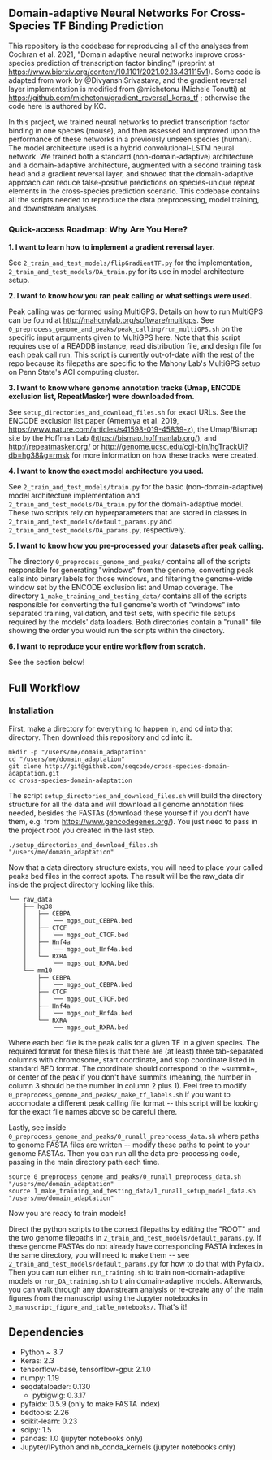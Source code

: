 ## Domain-adaptive Neural Networks For Cross-Species TF Binding Prediction

This repository is the codebase for reproducing all of the analyses from Cochran et al. 2021, "Domain adaptive neural networks improve cross-species prediction of transcription factor binding" (preprint at https://www.biorxiv.org/content/10.1101/2021.02.13.431115v1). Some code is adapted from work by @DivyanshiSrivastava, and the gradient reversal layer implementation is modified from @michetonu (Michele Tonutti) at https://github.com/michetonu/gradient_reversal_keras_tf ; otherwise the code here is authored by KC.

In this project, we trained neural networks to predict transcription factor binding in one species (mouse), and then assessed and improved upon the performance of these networks in a previously unseen species (human). The model architecture used is a hybrid convolutional-LSTM neural network. We trained both a standard (non-domain-adaptive) architecture and a domain-adaptive architecture, augmented with a second training task head and a gradient reversal layer, and showed that the domain-adaptive approach can reduce false-positive predictions on species-unique repeat elements in the cross-species prediction scenario. This codebase contains all the scripts needed to reproduce the data preprocessing, model training, and downstream analyses.


### Quick-access Roadmap: Why Are You Here?

**1. I want to learn how to implement a gradient reversal layer.**

See `2_train_and_test_models/flipGradientTF.py` for the implementation, `2_train_and_test_models/DA_train.py` for its use in model architecture setup.

**2. I want to know how you ran peak calling or what settings were used.**

Peak calling was performed using MultiGPS. Details on how to run MultiGPS can be found at http://mahonylab.org/software/multigps. See `0_preprocess_genome_and_peaks/peak_calling/run_multiGPS.sh` on the specific input arguments given to MultiGPS here. Note that this script requires use of a READDB instance, read distribution file, and design file for each peak call run.  This script is currently out-of-date with the rest of the repo because its filepaths are specific to the Mahony Lab's MultiGPS setup on Penn State's ACI computing cluster.

**3. I want to know where genome annotation tracks (Umap, ENCODE exclusion list, RepeatMasker) were downloaded from.**

See `setup_directories_and_download_files.sh` for exact URLs. See the ENCODE exclusion list paper (Amemiya et al. 2019, https://www.nature.com/articles/s41598-019-45839-z), the Umap/Bismap site by the Hoffman Lab (https://bismap.hoffmanlab.org/), and http://repeatmasker.org/ or http://genome.ucsc.edu/cgi-bin/hgTrackUi?db=hg38&g=rmsk for more information on how these tracks were created.

**4. I want to know the exact model architecture you used.**

See `2_train_and_test_models/train.py` for the basic (non-domain-adaptive) model architecture implementation and `2_train_and_test_models/DA_train.py` for the domain-adaptive model. These two scripts rely on hyperparameters that are stored in classes in `2_train_and_test_models/default_params.py` and `2_train_and_test_models/DA_params.py`, respectively.

**5. I want to know how you pre-processed your datasets after peak calling.**

The directory `0_preprocess_genome_and_peaks/` contains all of the scripts responsible for generating "windows" from the genome, converting peak calls into binary labels for those windows, and filtering the genome-wide window set by the ENCODE exclusion list and Umap coverage. The directory `1_make_training_and_testing_data/` contains all of the scripts responsible for converting the full genome's worth of "windows" into separated training, validation, and test sets, with specific file setups required by the models' data loaders. Both directories contain a "runall" file showing the order you would run the scripts within the directory.

**6. I want to reproduce your entire workflow from scratch.**

See the section below!


## Full Workflow

### Installation

First, make a directory for everything to happen in, and cd into that directory. Then download this repository and cd into it.

```
mkdir -p "/users/me/domain_adaptation"
cd "/users/me/domain_adaptation"
git clone http://git@github.com/seqcode/cross-species-domain-adaptation.git
cd cross-species-domain-adaptation
```

The script `setup_directories_and_download_files.sh` will build the directory structure for all the data and will download all genome annotation files needed, besides the FASTAs (download these yourself if you don't have them, e.g. from https://www.gencodegenes.org/). You just need to pass in the project root you created in the last step.

```
./setup_directories_and_download_files.sh "/users/me/domain_adaptation"
```

Now that a data directory structure exists, you will need to place your called peaks bed files in the correct spots. The result will be the raw_data dir inside the project directory looking like this:

```
└── raw_data
    ├── hg38
    │   ├── CEBPA
    │   │   └── mgps_out_CEBPA.bed
    │   ├── CTCF
    │   │   └── mgps_out_CTCF.bed
    │   ├── Hnf4a
    │   │   └── mgps_out_Hnf4a.bed
    │   └── RXRA
    │       └── mgps_out_RXRA.bed
    └── mm10
        ├── CEBPA
        │   └── mgps_out_CEBPA.bed
        ├── CTCF
        │   └── mgps_out_CTCF.bed
        ├── Hnf4a
        │   └── mgps_out_Hnf4a.bed
        └── RXRA
            └── mgps_out_RXRA.bed
```

Where each bed file is the peak calls for a given TF in a given species. The required format for these files is that there are (at least) three tab-separated columns with chromosome, start coordinate, and stop coordinate listed in standard BED format. The coordinate should correspond to the ~summit~, or center of the peak if you don't have summits (meaning, the number in column 3 should be the number in column 2 plus 1). Feel free to modify `0_preprocess_genome_and_peaks/_make_tf_labels.sh` if you want to accomodate a different peak calling file format -- this script will be looking for the exact file names above so be careful there.

Lastly, see inside `0_preprocess_genome_and_peaks/0_runall_preprocess_data.sh` where paths to genome FASTA files are written -- modify these paths to point to your genome FASTAs. Then you can run all the data pre-processing code, passing in the main directory path each time.

```
source 0_preprocess_genome_and_peaks/0_runall_preprocess_data.sh "/users/me/domain_adaptation"
source 1_make_training_and_testing_data/1_runall_setup_model_data.sh "/users/me/domain_adaptation"
```

Now you are ready to train models!

Direct the python scripts to the correct filepaths by editing the "ROOT" and the two genome filepaths in `2_train_and_test_models/default_params.py`. If these genome FASTAs do not already have corresponding FASTA indexes in the same directory, you will need to make them -- see `2_train_and_test_models/default_params.py` for how to do that with Pyfaidx. Then you can run either `run_training.sh` to train non-domain-adaptive models or `run_DA_training.sh` to train domain-adaptive models. Afterwards, you can walk through any downstream analysis or re-create any of the main figures from the manuscript using the Jupyter notebooks in `3_manuscript_figure_and_table_notebooks/`. That's it!

## Dependencies
- Python ~ 3.7
- Keras: 2.3
- tensorflow-base, tensorflow-gpu: 2.1.0
- numpy: 1.19
- seqdataloader: 0.130
  - pybigwig: 0.3.17
- pyfaidx: 0.5.9 (only to make FASTA index)
- bedtools: 2.26
- scikit-learn: 0.23
- scipy: 1.5
- pandas: 1.0 (jupyter notebooks only)
- Jupyter/IPython and nb_conda_kernels (jupyter notebooks only)
